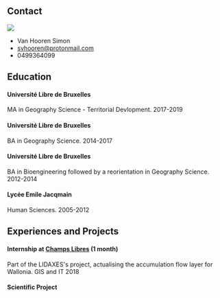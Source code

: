 ## Contact

![](https://github.com/svhooren/CV_2019_Public/blob/master/photocv.jpg)

* Van Hooren Simon
* svhooren@protonmail.com
* 0499364099

## Education
#### Université Libre de Bruxelles 
MA in Geography Science - Territorial Devlopment.                                                                    2017-2019
#### Université Libre de Bruxelles 
BA in Geography Science.                                                                                             2014-2017
#### Université Libre de Bruxelles
BA in Bioengineering followed by a reorientation in Geography Science.                                               2012-2014
#### Lycée Emile Jacqmain
Human Sciences.                                                                                                      2005-2012

## Experiences and Projects
#### Internship at [Champs Libres](https://www.champs-libres.coop) (1 month)
Part of the LIDAXES's project, actualising the accumulation flow layer for Wallonia. GIS and IT                      2018
#### Scientific Project
